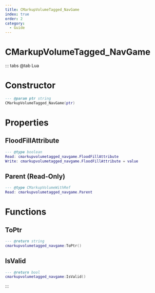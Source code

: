 ```yaml
---
title: CMarkupVolumeTagged_NavGame
index: true
order: 2
category:
  - Guide
---
```


# CMarkupVolumeTagged_NavGame

::: tabs
@tab Lua
# Constructor
```lua
--- @param ptr string
CMarkupVolumeTagged_NavGame(ptr)
```
# Properties
## FloodFillAttribute 
```lua
--- @type boolean
Read: cmarkupvolumetagged_navgame.FloodFillAttribute
Write: cmarkupvolumetagged_navgame.FloodFillAttribute = value
```
## Parent (Read-Only)
```lua
--- @type CMarkupVolumeWithRef
Read: cmarkupvolumetagged_navgame.Parent
```
# Functions
## ToPtr
```lua
--- @return string
cmarkupvolumetagged_navgame:ToPtr()
```
## IsValid
```lua
--- @return bool
cmarkupvolumetagged_navgame:IsValid()
```

:::